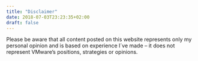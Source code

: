 ```yaml
---
title: "Disclaimer"
date: 2018-07-03T23:23:35+02:00
draft: false
---
```


Please be aware that all content posted on this website represents only my personal opinion and is based on experience I´ve made – it does not represent VMware’s positions, strategies or opinions.